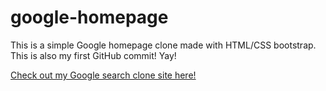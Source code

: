 # google-homepage
This is a simple Google homepage clone made with HTML/CSS bootstrap. 
This is also my first GitHub commit! Yay!

[Check out my Google search clone site here!](https://willfranx.github.io/google-homepage/)